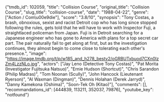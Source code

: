 {"tmdb_id": 102059, "title": "Collision Course", "original_title": "Collision Course", "slug_title": "collision-course", "date": "1988-04-22", "genre": ["Action / Com\u00e9die"], "score": "3.8/10", "synopsis": "Tony Costas, a brash, obnoxious, sexist and racist Detroit cop who has long since stopped following the rules, gets told that he will have to work with Inspector Fuji, a straightlaced policeman from Japan. Fuji is in Detroit searching for a Japanese engineer who has gone to America with plans for a top secret car part. The pair naturally fail to get along at first, but as the investigation continues, they almost begin to come close to tolerating each other's presence.", "image": "https://image.tmdb.org/t/p/w185_and_h278_bestv2/oGRBUTxbuod7CXn0lzZm4LzzNLo.jpg", "actors": ["Jay Leno (Detective Tony Costas)", "Pat Morita (Investigator Fujitsuka Natsuo)", "Ernie Hudson (Shortcut)", "Chris Sarandon (Philip Madras)", "Tom Noonan (Scully)", "John Hancock (Lieutenant Ryerson)", "Al Waxman (Dingman)", "Dennis Holahan (Derek Jarryd)", "Danny Kamekona (Oshima)", "Soon-Tek Oh (Kitao)"], "comments": [], "recommandations_id": [444839, 113211, 352037, 79876], "youtube_key": "notfound"}